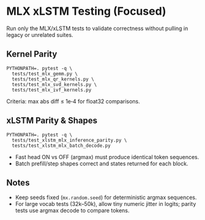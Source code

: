 # MLX xLSTM Testing (Focused)

Run only the MLX/xLSTM tests to validate correctness without pulling in legacy or unrelated suites.

## Kernel Parity

```
PYTHONPATH=. pytest -q \
  tests/test_mlx_gemm.py \
  tests/test_mlx_qr_kernels.py \
  tests/test_mlx_svd_kernels.py \
  tests/test_mlx_ivf_kernels.py
```

Criteria: max abs diff ≤ 1e‑4 for float32 comparisons.

## xLSTM Parity & Shapes

```
PYTHONPATH=. pytest -q \
  tests/test_xlstm_mlx_inference_parity.py \
  tests/test_xlstm_mlx_batch_decode.py
```

- Fast head ON vs OFF (argmax) must produce identical token sequences.
- Batch prefill/step shapes correct and states returned for each block.

## Notes
- Keep seeds fixed (`mx.random.seed`) for deterministic argmax sequences.
- For large vocab tests (32k–50k), allow tiny numeric jitter in logits; parity tests use argmax decode to compare tokens.

